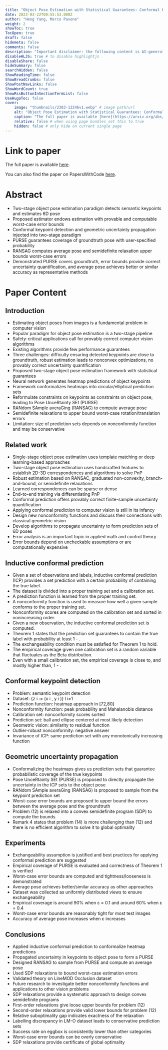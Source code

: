 ```yaml
---
title: "Object Pose Estimation with Statistical Guarantees: Conformal Keypoint Detection and Geometric Uncertainty Propagation"
date: 2023-03-22T00:55:53.000Z
author: "Heng Yang, Marco Pavone"
weight: 2
showToc: true
TocOpen: true
draft: false
hidemeta: false
comments: false
description: "Important disclaimer: the following content is AI-generated, please make sure to fact check the presented information by reading the full paper."
disableHLJS: true # to disable highlightjs
disableShare: false
hideSummary: false
searchHidden: false
ShowReadingTime: false
ShowBreadCrumbs: false
ShowPostNavLinks: false
ShowWordCount: true
ShowRssButtonInSectionTermList: false
UseHugoToc: false
cover:
    image: "thumbnails/2303-12246v1.webp" # image path/url
    alt: "Object Pose Estimation with Statistical Guarantees: Conformal Keypoint Detection and Geometric Uncertainty Propagation" # alt text
    caption: "The full paper is available [here](https://arxiv.org/abs/2303.12246)." # display caption under cover
    relative: false # when using page bundles set this to true
    hidden: false # only hide on current single page
---
```


# Link to paper
The full paper is available [here](https://arxiv.org/abs/2303.12246).

You can also find the paper on PapersWithCode [here](https://paperswithcode.com/paper/object-pose-estimation-with-statistical).

# Abstract
- Two-stage object pose estimation paradigm detects semantic keypoints and estimates 6D pose
- Proposed estimator endows estimation with provable and computable worst-case error bounds
- Conformal keypoint detection and geometric uncertainty propagation injected into two-stage paradigm
- PURSE guarantees coverage of groundtruth pose with user-specified probability
- RANSAG computes average pose and semidefinite relaxation upper bounds worst-case errors
- Demonstrated PURSE covers groundtruth, error bounds provide correct uncertainty quantification, and average pose achieves better or similar accuracy as representative methods

# Paper Content

## Introduction
- Estimating object poses from images is a fundamental problem in computer vision
- Popular paradigm for object pose estimation is a two-stage pipeline
- Safety-critical applications call for provably correct computer vision algorithms
- Existing algorithms provide few performance guarantees
- Three challenges: difficulty ensuring detected keypoints are close to groundtruth, robust estimation leads to nonconvex optimizations, no provably correct uncertainty quantification
- Proposed two-stage object pose estimation framework with statistical guarantees
- Neural network generates heatmap predictions of object keypoints
- Framework conformalizes heatmaps into circular/elliptical prediction sets
- Reformulate constraints on keypoints as constraints on object pose, leading to Pose UnceRtainty SEt (PURSE)
- RANdom SAmple averaGing (RANSAG) to compute average pose
- Semidefinite relaxations to upper bound worst-case rotation/translation errors
- Limitation: size of prediction sets depends on nonconformity function and may be conservative

## Related work
- Single-stage object pose estimation uses template matching or deep learning-based approaches
- Two-stage object pose estimation uses handcrafted features to establish 2D-3D correspondences and algorithms to solve PnP
- Robust estimation based on RANSAC, graduated non-convexity, branch-and-bound, or semidefinite relaxations
- Learned correspondences can be sparse or dense
- End-to-end training via differentiating PnP
- Conformal prediction offers provably correct finite-sample uncertainty quantification
- Applying conformal prediction to computer vision is still in its infancy
- Design new nonconformity functions and discuss their connections with classical geometric vision
- Develop algorithms to propagate uncertainty to form prediction sets of 6D poses
- Error analysis is an important topic in applied math and control theory
- Error bounds depend on uncheckable assumptions or are computationally expensive

## Inductive conformal prediction
- Given a set of observations and labels, inductive conformal prediction (ICP) provides a set prediction with a certain probability of containing the true label.
- The dataset is divided into a proper training set and a calibration set.
- A prediction function is learned from the proper training set.
- A nonconformity function is used to measure how well a given sample conforms to the proper training set.
- Nonconformity scores are computed on the calibration set and sorted in nonincreasing order.
- Given a new observation, the inductive conformal prediction set is computed.
- Theorem 1 states that the prediction set guarantees to contain the true label with probability at least 1 - .
- The exchangeability condition must be satisfied for Theorem 1 to hold.
- The empirical coverage given one calibration set is a random variable that fluctuates as the Beta distribution.
- Even with a small calibration set, the empirical coverage is close to, and mostly higher than, 1 - .

## Conformal keypoint detection
- Problem: semantic keypoint detection
- Dataset: {z i := (x i , y i )} l i=1
- Prediction function: heatmap approach in [72,80]
- Nonconformity function: peak probability and Mahalanobis distance
- Calibration set: nonconformity scores sorted
- Prediction set: ball and ellipse centered at most likely detection
- Geometric vision: similarity to residual function
- Outlier-robust nonconformity: negative answer
- Invariance of ICP: same prediction set with any monotonically increasing function

## Geometric uncertainty propagation
- Conformalizing the heatmaps gives us prediction sets that guarantee probabilistic coverage of the true keypoints
- Pose UnceRtainty SEt (PURSE) is proposed to directly propagate the uncertainty in the ICP sets to the object pose
- RANdom SAmple averaGing (RANSAG) is proposed to sample from the keypoint prediction set
- Worst-case error bounds are proposed to upper bound the errors between the average pose and the groundtruth
- Problem (12) is relaxed into a convex semidefinite program (SDP) to compute the bounds
- Remark 4 states that problem (14) is more challenging than (12) and there is no efficient algorithm to solve it to global optimality

## Experiments
- Exchangeability assumption is justified and best practices for applying conformal prediction are suggested
- Empirical coverage of PURSE is evaluated and correctness of Theorem 1 is verified
- Worst-case error bounds are computed and tightness/looseness is demonstrated
- Average pose achieves better/similar accuracy as other approaches
- Dataset was collected as uniformly distributed views to ensure exchangeability
- Empirical coverage is around 90% when ε = 0.1 and around 60% when ε = 0.4
- Worst-case error bounds are reasonably tight for most test images
- Accuracy of average pose increases when ε increases

## Conclusions
- Applied inductive conformal prediction to conformalize heatmap predictions
- Propagated uncertainty in keypoints to object pose to form a PURSE
- Designed RANSAG to sample from PURSE and compute an average pose
- Used SDP relaxations to bound worst-case estimation errors
- Validated theory on LineMOD Occlusion dataset
- Future research to investigate better nonconformity functions and applications to other vision problems
- SDP relaxations provide a systematic approach to design convex semidefinite programs
- First-order relaxations give loose upper bounds for problem (12)
- Second-order relaxations provide valid lower bounds for problem (12)
- Relative suboptimality gap indicates exactness of the relaxation
- Labelling discrepancy in LM-O dataset leads to conservative prediction sets
- Success rate on eggbox is consistently lower than other categories
- Worst-case error bounds can be overly conservative
- SDP relaxations provide certificate of global optimality

